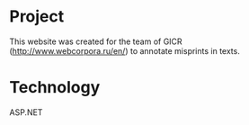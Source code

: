 # Project
This website was created for the team of GICR (http://www.webcorpora.ru/en/) to annotate misprints in texts.
# Technology
ASP.NET
